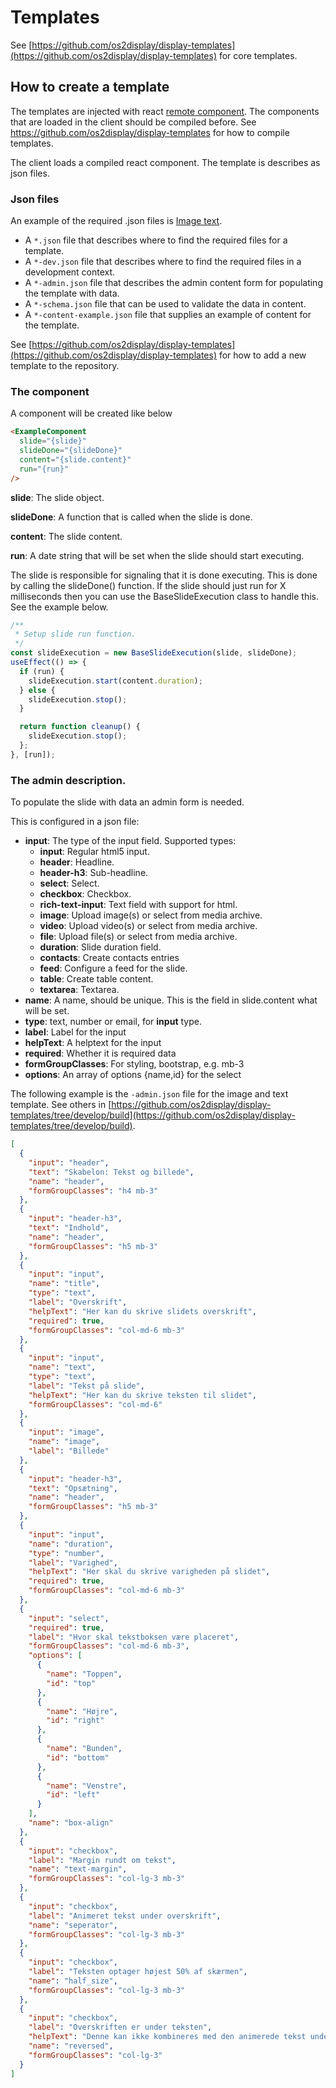 # Templates

See [https://github.com/os2display/display-templates](https://github.com/os2display/display-templates) for core templates.

## How to create a template

The templates are injected with react [remote component](https://github.com/Paciolan/remote-component).
The components that are loaded in the client should be compiled before.
See https://github.com/os2display/display-templates for how to compile templates.

The client loads a compiled react component. The template is describes as json files.

### Json files

An example of the required .json files is [Image text](https://github.com/os2display/display-templates/tree/develop/build/image-text).

* A `*.json` file that describes where to find the required files for a template.
* A `*-dev.json` file that describes where to find the required files in a development context.
* A `*-admin.json` file that describes the admin content form for populating the template with data.
* A `*-schema.json` file that can be used to validate the data in content.
* A `*-content-example.json` file that supplies an example of content for the template.

See [https://github.com/os2display/display-templates](https://github.com/os2display/display-templates) for how to add a new template to the repository.

### The component

A component will be created like below

```html
<ExampleComponent
  slide="{slide}"
  slideDone="{slideDone}"
  content="{slide.content}"
  run="{run}"
/>
```

**slide**: The slide object.

**slideDone**: A function that is called when the slide is done.

**content**: The slide content.

**run**: A date string that will be set when the slide should start executing.

The slide is responsible for signaling that it is done executing.
This is done by calling the slideDone() function.
If the slide should just run for X milliseconds then you can use the BaseSlideExecution class to handle this.
See the example below.

```javascript
/**
 * Setup slide run function.
 */
const slideExecution = new BaseSlideExecution(slide, slideDone);
useEffect(() => {
  if (run) {
    slideExecution.start(content.duration);
  } else {
    slideExecution.stop();
  }

  return function cleanup() {
    slideExecution.stop();
  };
}, [run]);
```

### The admin description.

To populate the slide with data an admin form is needed. 

This is configured in a json file:

* **input**: The type of the input field. Supported types:
  * **input**: Regular html5 input.
  * **header**: Headline.
  * **header-h3**: Sub-headline.
  * **select**: Select.
  * **checkbox**: Checkbox.
  * **rich-text-input**: Text field with support for html.
  * **image**: Upload image(s) or select from media archive.
  * **video**: Upload video(s) or select from media archive.
  * **file**: Upload file(s) or select from media archive.
  * **duration**: Slide duration field.
  * **contacts**: Create contacts entries
  * **feed**: Configure a feed for the slide.
  * **table**: Create table content.
  * **textarea**: Textarea.
* **name**: A name, should be unique. This is the field in slide.content what will be set.
* **type**: text, number or email, for **input** type.
* **label**: Label for the input
* **helpText**: A helptext for the input
* **required**: Whether it is required data
* **formGroupClasses**: For styling, bootstrap, e.g. mb-3
* **options**: An array of options {name,id} for the select

The following example is the `-admin.json` file for the image and text template.
See others in [https://github.com/os2display/display-templates/tree/develop/build](https://github.com/os2display/display-templates/tree/develop/build).

```json
[
  {
    "input": "header",
    "text": "Skabelon: Tekst og billede",
    "name": "header",
    "formGroupClasses": "h4 mb-3"
  },
  {
    "input": "header-h3",
    "text": "Indhold",
    "name": "header",
    "formGroupClasses": "h5 mb-3"
  },
  {
    "input": "input",
    "name": "title",
    "type": "text",
    "label": "Overskrift",
    "helpText": "Her kan du skrive slidets overskrift",
    "required": true,
    "formGroupClasses": "col-md-6 mb-3"
  },
  {
    "input": "input",
    "name": "text",
    "type": "text",
    "label": "Tekst på slide",
    "helpText": "Her kan du skrive teksten til slidet",
    "formGroupClasses": "col-md-6"
  },
  {
    "input": "image",
    "name": "image",
    "label": "Billede"
  },
  {
    "input": "header-h3",
    "text": "Opsætning",
    "name": "header",
    "formGroupClasses": "h5 mb-3"
  },
  {
    "input": "input",
    "name": "duration",
    "type": "number",
    "label": "Varighed",
    "helpText": "Her skal du skrive varigheden på slidet",
    "required": true,
    "formGroupClasses": "col-md-6 mb-3"
  },
  {
    "input": "select",
    "required": true,
    "label": "Hvor skal tekstboksen være placeret",
    "formGroupClasses": "col-md-6 mb-3",
    "options": [
      {
        "name": "Toppen",
        "id": "top"
      },
      {
        "name": "Højre",
        "id": "right"
      },
      {
        "name": "Bunden",
        "id": "bottom"
      },
      {
        "name": "Venstre",
        "id": "left"
      }
    ],
    "name": "box-align"
  },
  {
    "input": "checkbox",
    "label": "Margin rundt om tekst",
    "name": "text-margin",
    "formGroupClasses": "col-lg-3 mb-3"
  },
  {
    "input": "checkbox",
    "label": "Animeret tekst under overskrift",
    "name": "seperator",
    "formGroupClasses": "col-lg-3 mb-3"
  },
  {
    "input": "checkbox",
    "label": "Teksten optager højest 50% af skærmen",
    "name": "half_size",
    "formGroupClasses": "col-lg-3 mb-3"
  },
  {
    "input": "checkbox",
    "label": "Overskriften er under teksten",
    "helpText": "Denne kan ikke kombineres med den animerede tekst under overskriften",
    "name": "reversed",
    "formGroupClasses": "col-lg-3"
  }
]
```
